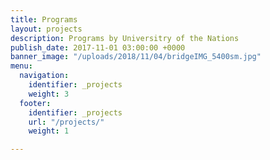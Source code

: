 ```yaml
---
title: Programs
layout: projects
description: Programs by Universitry of the Nations
publish_date: 2017-11-01 03:00:00 +0000
banner_image: "/uploads/2018/11/04/bridgeIMG_5400sm.jpg"
menu:
  navigation:
    identifier: _projects
    weight: 3
  footer:
    identifier: _projects
    url: "/projects/"
    weight: 1

---
```

